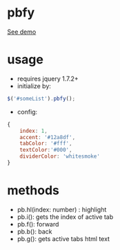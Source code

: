 # pbfy

[See demo](https://debug1.pauldominik.com/pbfy/demo.html)

# usage

- requires jquery 1.7.2+
- initialize by:
```js
$('#someList').pbfy();
```
- config:
```js
{
    index: 1,
    accent: '#12a8df',
    tabColor: '#fff',
    textColor:'#000',
    dividerColor: 'whitesmoke'
}
```

# methods

- pb.hl(index: number) : highlight
- pb.i(): gets the index of active tab
- pb.f(): forward
- pb.b(): back
- pb.g(): gets active tabs html text

